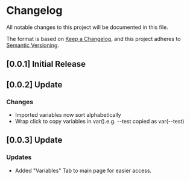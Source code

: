 # Changelog

All notable changes to this project will be documented in this file.

The format is based on [Keep a Changelog](https://keepachangelog.com/en/1.0.0/),
and this project adheres to [Semantic Versioning](https://semver.org/spec/v2.0.0.html).

## [0.0.1] Initial Release


## [0.0.2] Update

### Changes
- Imported variables now sort alphabetically
- Wrap click to copy variables in var().e.g. --test copied as var(--test)

## [0.0.3] Update

### Updates
- Added "Variables" Tab to main page for easier access.
